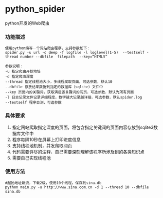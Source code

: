 # python_spider

python开发的Web爬虫

### 功能描述

    使用python编写一个网站爬虫程序，支持参数如下：
    spider.py -u url -d deep -f logfile -l loglevel(1-5)  --testself -thread number --dbfile  filepath  --key=”HTML5”

    参数说明：
    -u 指定爬虫开始地址
    -d 指定爬虫深度
    --thread 指定线程池大小，多线程爬取页面，可选参数，默认10
    --dbfile 存放结果数据到指定的数据库（sqlite）文件中
    --key 页面内的关键词，获取满足该关键词的网页，可选参数，默认为所有页面
    -l 日志记录文件记录详细程度，数字越大记录越详细，可选参数，默认spider.log
    --testself 程序自测，可选参数

### 具体要求

1. 指定网站爬取指定深度的页面，将包含指定关键词的页面内容存放到sqlite3数据库文件中
2. 程序每隔10秒在屏幕上打印进度信息
3. 支持线程池机制，并发爬取网页
4. 代码需要详尽的注释，自己需要深刻理解该程序所涉及到的各类知识点
5. 需要自己实现线程池

### 使用方法
    #起始地址新浪，下载2级，使用10个线程，保存到sina.db
    python main.py -u http://www.sina.com.cn -d 1 --thread 10 --dbfile sina.db
